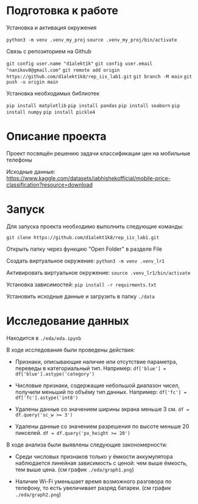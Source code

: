 # Подготовка к работе
Установка и активация окружения

``` python3 -m venv .venv_my_proj ```
``` source .venv_my_proj/bin/activate ```

Связь с репозиторием на Github

``` git config user.name "d1alekt1k" ```
``` git config user.email "nanikov8@gmail.com" ```
``` git remote add origin https://github.com/d1alekt1k8/rep_iis_lab1.git ```
``` git branch -M main ```
``` git push -u origin main ```

Установка необходимых библиотек

``` pip install matplotlib ```
``` pip install pandas ```
``` pip install seaborn ```
``` pip install numpy ```
``` pip install pickle4 ```

# Описание проекта
Проект посвящён решению задачи классификации цен на мобильные телефоны

Исходные данные: https://www.kaggle.com/datasets/iabhishekofficial/mobile-price-classification?resource=download

# Запуск
Для запуска проекта необходимо выполнить следующие команды:

``` git clone https://github.com/d1alekt1k8/rep_iis_lab1.git ```

Открыть папку через функцию "Open Folder" в разделе File

Создать виртуальное окружение:
``` python3 -m venv .venv_lr1 ```

Активировать виртуальное окружение:
``` source .venv_lr1/bin/activate ```

Установка зависимостей:
``` pip install -r requirments.txt ```

Установить исходные данные и загрузить в папку ` ./data `

# Исследование данных
Находится в ``` ./eda/eda.ipynb ```

В ходе исследования были проведены действия:

- Признаки, описывающие наличие или отсутствие параметра, переведы в категориальный тип. Например:
``` df['blue'] = df['blue'].astype('category') ```
- Числовые признаки, содержащие небольшой диапазон чисел, получили меньший по объёму тип данных. Например:
``` df['fc'] = df['fc'].astype('int8') ```

- Удалены данные со значением ширины экрана меньше 3 см.
``` df = df.query('sc_w >= 3') ```

- Удалены данные со значением разрешения по высоте меньше 20 пикселей.
``` df = df.query('px_height >= 20') ```

В ходе анализа были выявлены следующие закономерности:

- Среди числовых признаков только у ёмкости аккумулятора наблюдается линейная зависимость с ценой: чем выше ёмкость, тем выше цена. (см график ```./eda/graph1.png```)

- Наличие Wi-Fi уменьшает время возможного разговора по телефону, то есть увеличивает разряд батареи. (см график ```./eda/graph2.png```)
